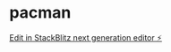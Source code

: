 # pacman

[Edit in StackBlitz next generation editor ⚡️](https://stackblitz.com/~/github.com/0ctav0/pacman)